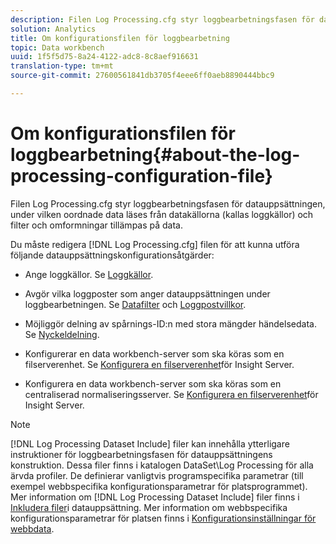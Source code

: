```yaml
---
description: Filen Log Processing.cfg styr loggbearbetningsfasen för datauppsättningen, under vilken oordnade data läses från datakällorna (kallas loggkällor) och filter och omformningar tillämpas på data.
solution: Analytics
title: Om konfigurationsfilen för loggbearbetning
topic: Data workbench
uuid: 1f5f5d75-8a24-4122-adc8-8c8aef916631
translation-type: tm+mt
source-git-commit: 27600561841db3705f4eee6ff0aeb8890444bbc9

---
```



# Om konfigurationsfilen för loggbearbetning{#about-the-log-processing-configuration-file}

Filen Log Processing.cfg styr loggbearbetningsfasen för datauppsättningen, under vilken oordnade data läses från datakällorna (kallas loggkällor) och filter och omformningar tillämpas på data.

Du måste redigera [!DNL Log Processing.cfg] filen för att kunna utföra följande datauppsättningskonfigurationsåtgärder:

* Ange loggkällor. Se [Loggkällor](../../../home/c-dataset-const-proc/c-log-proc-config-file/c-log-sources.md).
* Avgör vilka loggposter som anger datauppsättningen under loggbearbetningen. Se [Datafilter](../../../home/c-dataset-const-proc/c-log-proc-config-file/c-info-log-proc-param.md) och [Loggpostvillkor](../../../home/c-dataset-const-proc/c-log-proc-config-file/c-info-log-proc-param.md).

* Möjliggör delning av spårnings-ID:n med stora mängder händelsedata. Se [Nyckeldelning](../../../home/c-dataset-const-proc/c-log-proc-config-file/c-info-log-proc-param.md).
* Konfigurerar en data workbench-server som ska köras som en filserverenhet. Se [Konfigurera en filserverenhet](../../../home/c-dataset-const-proc/c-log-proc-config-file/c-ins-svr-file-svr-unit.md)för Insight Server.
* Konfigurera en data workbench-server som ska köras som en centraliserad normaliseringsserver. Se [Konfigurera en filserverenhet](../../../home/c-dataset-const-proc/c-log-proc-config-file/c-ins-svr-file-svr-unit.md)för Insight Server.

>[!NOTE]
>
>[!DNL Log Processing Dataset Include] filer kan innehålla ytterligare instruktioner för loggbearbetningsfasen för datauppsättningens konstruktion. Dessa filer finns i katalogen DataSet\Log Processing för alla ärvda profiler. De definierar vanligtvis programspecifika parametrar (till exempel webbspecifika konfigurationsparametrar för platsprogrammet). Mer information om [!DNL Log Processing Dataset Include] filer finns i [Inkludera filer](../../../home/c-dataset-const-proc/c-dataset-inc-files/c-abt-dataset-inc-files.md)i datauppsättning. Mer information om webbspecifika konfigurationsparametrar för platsen finns i [Konfigurationsinställningar för webbdata](../../../home/c-dataset-const-proc/c-config-web-data/c-config-web-data.md).

